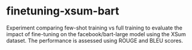 # finetuning-xsum-bart

Experiment comparing few-shot training vs full training to evaluate the impact of fine-tuning on the facebook/bart-large model using the XSum dataset. The performance is assessed using ROUGE and BLEU scores.
